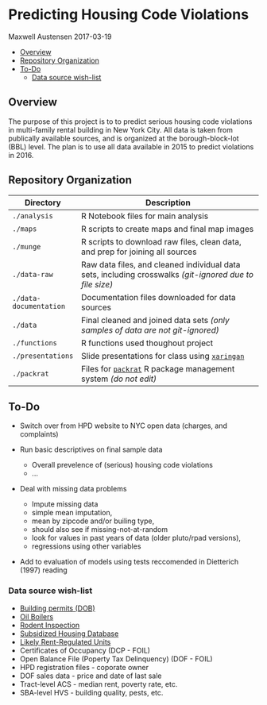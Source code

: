 Predicting Housing Code Violations
================
Maxwell Austensen
2017-03-19

-   [Overview](#overview)
-   [Repository Organization](#repository-organization)
-   [To-Do](#to-do)
    -   [Data source wish-list](#data-source-wish-list)

Overview
--------

The purpose of this project is to to predict serious housing code violations in multi-family rental building in New York City. All data is taken from publically available sources, and is organized at the borough-block-lot (BBL) level. The plan is to use all data available in 2015 to predict violations in 2016.

Repository Organization
-----------------------

<table>
<colgroup>
<col width="19%" />
<col width="80%" />
</colgroup>
<thead>
<tr class="header">
<th>Directory</th>
<th>Description</th>
</tr>
</thead>
<tbody>
<tr class="odd">
<td><code>./analysis</code></td>
<td>R Notebook files for main analysis</td>
</tr>
<tr class="even">
<td><code>./maps</code></td>
<td>R scripts to create maps and final map images</td>
</tr>
<tr class="odd">
<td><code>./munge</code></td>
<td>R scripts to download raw files, clean data, and prep for joining all sources</td>
</tr>
<tr class="even">
<td><code>./data-raw</code></td>
<td>Raw data files, and cleaned individual data sets, including crosswalks <em>(git-ignored due to file size)</em></td>
</tr>
<tr class="odd">
<td><code>./data-documentation</code></td>
<td>Documentation files downloaded for data sources</td>
</tr>
<tr class="even">
<td><code>./data</code></td>
<td>Final cleaned and joined data sets <em>(only samples of data are not git-ignored)</em></td>
</tr>
<tr class="odd">
<td><code>./functions</code></td>
<td>R functions used thoughout project</td>
</tr>
<tr class="even">
<td><code>./presentations</code></td>
<td>Slide presentations for class using <a href="https://github.com/yihui/xaringan"><code>xaringan</code></a></td>
</tr>
<tr class="odd">
<td><code>./packrat</code></td>
<td>Files for <a href="https://rstudio.github.io/packrat/"><code>packrat</code></a> R package management system <em>(do not edit)</em></td>
</tr>
</tbody>
</table>

To-Do
-----

-   Switch over from HPD website to NYC open data (charges, and complaints)

-   Run basic descriptives on final sample data
    -   Overall prevelence of (serious) housing code violations
    -   ...
-   Deal with missing data problems
    -   Impute missing data
    -   simple mean imputation,
    -   mean by zipcode and/or builing type,
    -   should also see if missing-not-at-random
    -   look for values in past years of data (older pluto/rpad versions),
    -   regressions using other variables
-   Add to evaluation of models using tests reccomended in Dietterich (1997) reading

### Data source wish-list

-   [Building permits (DOB)](https://data.cityofnewyork.us/Housing-Development/DOB-Job-Application-Filings/ic3t-wcy2)
-   [Oil Boilers](https://data.cityofnewyork.us/Housing-Development/Oil-Boilers-Detailed-Fuel-Consumption-and-Building/jfzu-yy6n)
-   [Rodent Inspection](https://data.cityofnewyork.us/Health/Rodent-Inspection/p937-wjvj)
-   [Subsidized Housing Database](http://app.coredata.nyc/)
-   [Likely Rent-Regulated Units](http://taxbills.nyc/)
-   Certificates of Occupancy (DCP - FOIL)
-   Open Balance File (Poperty Tax Delinquency) (DOF - FOIL)
-   HPD registration files - coporate owner
-   DOF sales data - price and date of last sale
-   Tract-level ACS - median rent, poverty rate, etc.
-   SBA-level HVS - building quality, pests, etc.
